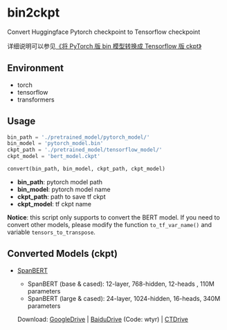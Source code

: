 # bin2ckpt

Convert Huggingface Pytorch checkpoint to Tensorflow checkpoint

详细说明可以参见[《将 PyTorch 版 bin 模型转换成 Tensorflow 版 ckpt》](https://xiaosheng.run/2021/04/12/article186/)

## Environment

- torch
- tensorflow
- transformers

## Usage

```python
bin_path = './pretrained_model/pytorch_model/'
bin_model = 'pytorch_model.bin'
ckpt_path = './pretrained_model/tensorflow_model/'
ckpt_model = 'bert_model.ckpt'

convert(bin_path, bin_model, ckpt_path, ckpt_model)
```

- **bin_path**: pytorch model path
- **bin_model**: pytorch model name
- **ckpt_path**: path to save tf ckpt
- **ckpt_model**: tf ckpt name

**Notice**: this script only supports to convert the BERT model. If you need to convert other models, please modify the function `to_tf_var_name()` and variable `tensors_to_transpose`.

## Converted Models (ckpt)

- [SpanBERT](https://github.com/facebookresearch/SpanBERT)
  - SpanBERT (base & cased): 12-layer, 768-hidden, 12-heads , 110M parameters
  - SpanBERT (large & cased): 24-layer, 1024-hidden, 16-heads, 340M parameters

  Download: [GoogleDrive](https://drive.google.com/drive/folders/1W8MT99_SvECIaJ2rSthwCraSvM5XkGwH?usp=sharing) | [BaiduDrive](https://pan.baidu.com/s/1-VMYZ7KKxoCveokwIu_27g) (Code: wtyr) | [CTDrive](http://file.xiaosheng.run/d/4096332-43294170-42b59d)

